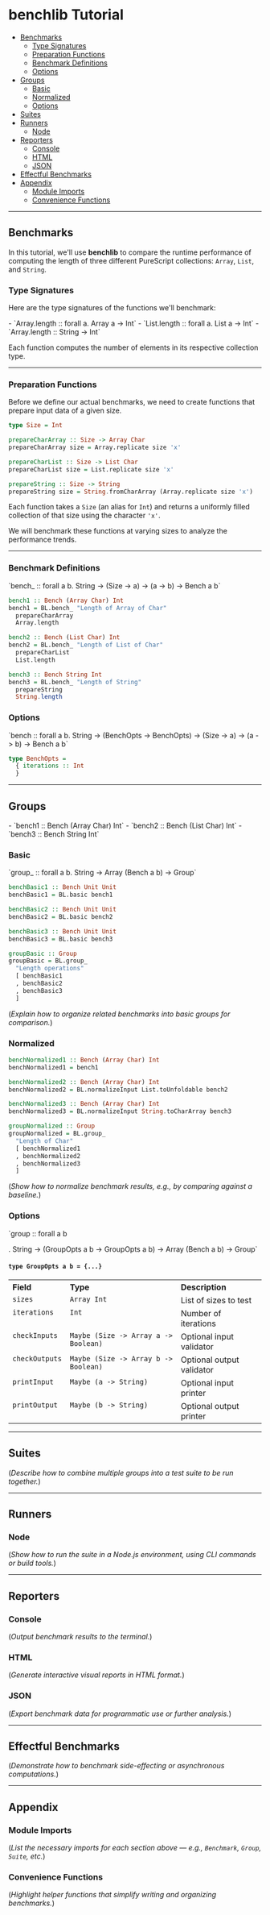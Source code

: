 # benchlib Tutorial

<!-- START doctoc generated TOC please keep comment here to allow auto update -->
<!-- DON'T EDIT THIS SECTION, INSTEAD RE-RUN doctoc TO UPDATE -->

- [Benchmarks](#benchmarks)
  - [Type Signatures](#type-signatures)
  - [Preparation Functions](#preparation-functions)
  - [Benchmark Definitions](#benchmark-definitions)
  - [Options](#options)
- [Groups](#groups)
  - [Basic](#basic)
  - [Normalized](#normalized)
  - [Options](#options-1)
- [Suites](#suites)
- [Runners](#runners)
  - [Node](#node)
- [Reporters](#reporters)
  - [Console](#console)
  - [HTML](#html)
  - [JSON](#json)
- [Effectful Benchmarks](#effectful-benchmarks)
- [Appendix](#appendix)
  - [Module Imports](#module-imports)
  - [Convenience Functions](#convenience-functions)

<!-- END doctoc generated TOC please keep comment here to allow auto update -->

---

## Benchmarks

In this tutorial, we'll use **benchlib** to compare the runtime performance of computing the length of three different PureScript collections: `Array`, `List`, and `String`.

### Type Signatures

Here are the type signatures of the functions we'll benchmark:

<!-- PATCH_START pursSig
filePath: .spago/p/arrays-7.3.0/src/Data/Array.purs
ident: length
moduleAlias: Array
prefix: '- '
 -->- `Array.length :: forall a. Array a -> Int`<!-- END -->
<!-- PATCH_START pursSig
filePath: .spago/p/lists-7.0.0/src/Data/List.purs
ident: length
moduleAlias: List
prefix: '- '
 -->- `List.length :: forall a. List a -> Int`<!-- END -->
<!-- PATCH_START pursSig
filePath: .spago/p/strings-6.0.1/src/Data/String/CodePoints.purs
ident: length
moduleAlias: Array
prefix: '- '
 -->- `Array.length :: String -> Int`<!-- END -->

Each function computes the number of elements in its respective collection type.

---

### Preparation Functions

Before we define our actual benchmarks, we need to create functions that prepare input data of a given size.

<!-- PATCH_START pursType
filePath: src/BenchLib.purs
ident: Size
 -->
```purescript
type Size = Int
```
<!-- END -->

<!-- PATCH_START pursVal
filePath: test/Test/Doc.purs
idents:
  - prepareCharArray
  - prepareCharList
  - prepareString
 -->
```purescript
prepareCharArray :: Size -> Array Char
prepareCharArray size = Array.replicate size 'x'

prepareCharList :: Size -> List Char
prepareCharList size = List.replicate size 'x'

prepareString :: Size -> String
prepareString size = String.fromCharArray (Array.replicate size 'x')
```
<!-- END -->

Each function takes a `Size` (an alias for `Int`) and returns a uniformly filled collection of that size using the character `'x'`.

We will benchmark these functions at varying sizes to analyze the performance trends.

---

### Benchmark Definitions

<!-- PATCH_START pursSig
filePath: src/BenchLib.purs
ident: bench_
 -->`bench_ :: forall a b. String -> (Size -> a) -> (a -> b) -> Bench a b`<!-- END -->

<!-- PATCH_START pursVal
filePath: test/Test/Doc.purs
idents:
  - bench1
  - bench2
  - bench3
 -->
```purescript
bench1 :: Bench (Array Char) Int
bench1 = BL.bench_ "Length of Array of Char"
  prepareCharArray
  Array.length

bench2 :: Bench (List Char) Int
bench2 = BL.bench_ "Length of List of Char"
  prepareCharList
  List.length

bench3 :: Bench String Int
bench3 = BL.bench_ "Length of String"
  prepareString
  String.length
```
<!-- END -->

### Options

<!-- PATCH_START pursSig
filePath: src/BenchLib.purs
ident: bench
 -->`bench :: forall a b. String -> (BenchOpts -> BenchOpts) -> (Size -> a) -> (a -> b) -> Bench a b`<!-- END -->

<!-- PATCH_START pursType
filePath: src/BenchLib.purs
ident: BenchOpts
 -->
```purescript
type BenchOpts =
  { iterations :: Int
  }
```
<!-- END -->

---

## Groups

<!-- PATCH_START pursSig
filePath: test/Test/Doc.purs
ident: bench1
prefix: '- '
 -->- `bench1 :: Bench (Array Char) Int`<!-- END -->
<!-- PATCH_START pursSig
filePath: test/Test/Doc.purs
ident: bench2
prefix: '- '
 -->- `bench2 :: Bench (List Char) Int`<!-- END -->
<!-- PATCH_START pursSig
filePath: test/Test/Doc.purs
ident: bench3
prefix: '- '
 -->- `bench3 :: Bench String Int`<!-- END -->

### Basic

<!-- PATCH_START pursSig
filePath: src/BenchLib.purs
ident: group_
 -->`group_ :: forall a b. String -> Array (Bench a b) -> Group`<!-- END -->

<!-- PATCH_START pursVal
filePath: test/Test/Doc.purs
idents:
  - benchBasic1
  - benchBasic2
  - benchBasic3
 -->
```purescript
benchBasic1 :: Bench Unit Unit
benchBasic1 = BL.basic bench1

benchBasic2 :: Bench Unit Unit
benchBasic2 = BL.basic bench2

benchBasic3 :: Bench Unit Unit
benchBasic3 = BL.basic bench3
```
<!-- END -->

<!-- PATCH_START pursVal
filePath: test/Test/Doc.purs
idents:
  - groupBasic
 -->
```purescript
groupBasic :: Group
groupBasic = BL.group_
  "Length operations"
  [ benchBasic1
  , benchBasic2
  , benchBasic3
  ]
```
<!-- END -->

(_Explain how to organize related benchmarks into basic groups for comparison._)

### Normalized

<!-- PATCH_START pursVal
filePath: test/Test/Doc.purs
idents:
  - benchNormalized1
  - benchNormalized2
  - benchNormalized3
 -->
```purescript
benchNormalized1 :: Bench (Array Char) Int
benchNormalized1 = bench1

benchNormalized2 :: Bench (Array Char) Int
benchNormalized2 = BL.normalizeInput List.toUnfoldable bench2

benchNormalized3 :: Bench (Array Char) Int
benchNormalized3 = BL.normalizeInput String.toCharArray bench3
```
<!-- END -->

<!-- PATCH_START pursVal
filePath: test/Test/Doc.purs
idents:
  - groupNormalized
 -->
```purescript
groupNormalized :: Group
groupNormalized = BL.group_
  "Length of Char"
  [ benchNormalized1
  , benchNormalized2
  , benchNormalized3
  ]
```
<!-- END -->

(_Show how to normalize benchmark results, e.g., by comparing against a baseline._)

### Options

<!-- PATCH_START pursSig
filePath: src/BenchLib.purs
ident: group
 -->`group :: forall a b
   . String
  -> (GroupOpts a b -> GroupOpts a b)
  -> Array (Bench a b)
  -> Group`<!-- END -->


<!-- END -->


<!-- PATCH_START pursRecord
filePath: src/BenchLib.purs
ident: GroupOpts
descriptions:
  sizes: List of sizes to test
  iterations: Number of iterations
  checkInputs: Optional input validator
  checkOutputs: Optional output validator
  printInput: Optional input printer
  printOutput: Optional output printer
 -->

#### `type GroupOpts a b = {...}`
<table style='width:100%'>
  <tr>
    <th align='left'>Field</th>
    <th align='left'>Type</th>
    <th align='left'>Description</th>
  </tr>
  <tr>
    <td valign='top'>
      <code>sizes</code>
    </td>
    <td valign='top'>
      <code>Array Int</code>
    </td>
    <td valign='top'>List of sizes to test</td>
  </tr>
  <tr>
    <td valign='top'>
      <code>iterations</code>
    </td>
    <td valign='top'>
      <code>Int</code>
    </td>
    <td valign='top'>Number of iterations</td>
  </tr>
  <tr>
    <td valign='top'>
      <code>checkInputs</code>
    </td>
    <td valign='top'>
      <code>Maybe (Size -> Array a -> Boolean)</code>
    </td>
    <td valign='top'>Optional input validator</td>
  </tr>
  <tr>
    <td valign='top'>
      <code>checkOutputs</code>
    </td>
    <td valign='top'>
      <code>Maybe (Size -> Array b -> Boolean)</code>
    </td>
    <td valign='top'>Optional output validator</td>
  </tr>
  <tr>
    <td valign='top'>
      <code>printInput</code>
    </td>
    <td valign='top'>
      <code>Maybe (a -> String)</code>
    </td>
    <td valign='top'>Optional input printer</td>
  </tr>
  <tr>
    <td valign='top'>
      <code>printOutput</code>
    </td>
    <td valign='top'>
      <code>Maybe (b -> String)</code>
    </td>
    <td valign='top'>Optional output printer</td>
  </tr>
</table><!-- END -->

---

## Suites

(_Describe how to combine multiple groups into a test suite to be run together._)

---

## Runners

### Node

(_Show how to run the suite in a Node.js environment, using CLI commands or build tools._)

---

## Reporters

### Console

(_Output benchmark results to the terminal._)

### HTML

(_Generate interactive visual reports in HTML format._)

### JSON

(_Export benchmark data for programmatic use or further analysis._)

---

## Effectful Benchmarks

(_Demonstrate how to benchmark side-effecting or asynchronous computations._)

---

## Appendix

### Module Imports

(_List the necessary imports for each section above — e.g., `Benchmark`, `Group`, `Suite`, etc._)

### Convenience Functions

(_Highlight helper functions that simplify writing and organizing benchmarks._)
